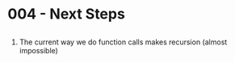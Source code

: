 # 004 - Next Steps

## 
1. The current way we do function calls makes recursion (almost impossible)
